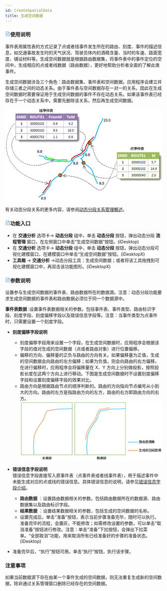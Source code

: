 ```yaml
---
id: CreateSpatialData
title: 生成空间数据
---
```

### ![](../img/read.gif)使用说明

事件表用属性表的方式记录了点或者线事件发生所在的路由、刻度、事件的描述信息，如交通事故发生时的天气状况、驾驶员体内的酒精含量、当时的车速、路面宽度、铺设材料等。生成空间数据就是根据路由数据集，将事件表中的事件定位的空间中，生成相应的点或者线数据（路由数据），更好地帮助分析者全面的了解此类事件。

生成空间数据涉及三个角色：路由数据集、事件表和空间数据。应用程序会建立并存储三者之间的动态关系。由于事件表与空间数据存在一对一的关系，因此在生成空间数据时需要保证用于生成空间数据的事件不存在动态关系。如果该事件表已经存在于一个动态关系中，需要先删除该关系，然后再生成空间数据。

![](img/SpatialData.png)  

  
有关动态分段关系的更多内容，请参阅[动态分段关系管理概述](AboutRelationManage)。

### ![](../img/read.gif)功能入口

  * 在 **交通分析** 选项卡-> **动态分段** 组中，单击 **动态分段** 按钮，弹出动态分段 **流程管理** 窗口，在左侧窗口中单击“生成空间数据”按钮。(iDesktop)
  * 在 **交通分析** 选项卡-> **动态分段** 组中，单击 **动态分段** 按钮，弹出动态分段可视化建模窗口，在建模窗口中单击“生成空间数据”按钮。(iDesktopX)
  * **工具箱** -> **交通分析** ->动态分段工具：生成空间数据；或者将该工具拖拽到可视化建模窗口中，再双击该功能图形。(iDesktopX) 

### ![](../img/read.gif)参数说明

设置参与生成空间数据的事件表、路由数据所在的数据源。注意：动态分段功能要求生成空间数据的事件表和路由数据必须位于同一个数据源中。

**事件表数据** :设置事件表数据相关的参数。包括事件表、事件类型、路由标识字段、刻度字段、刻度偏移字段以及错误信息字段等。注意：当事件类型为点事件时，只需要设置一个刻度字段。
* **刻度偏移字段说明**
    * 刻度偏移字段用来设置一个字段，在生成空间数据时，应用程序会根据该字段的值对生成的空间数据（点或者路由对象）进行位置偏移。
    * 偏移的方向、偏移量的正负与路由的方向有关。如果偏移量为正值，生成的空间数据会向路由的左方偏移；如果为负值，则会向路由的右方偏移。在进行偏移时，应用程序会将偏移量在 X、Y 方向上分别做投影，按照投影长度在这两个方向上进行移动。下图是生成空间数据时不设置刻度偏移字段和设置刻度偏移字段的效果对比。
    * 路由方向是根据路由节点的顺序判断的。路由的方向指向节点编号从小到大的方向。路由的左方是指路由方向的左方，路由的右方即路由方向的右方。<br/>![](img/MOffsetField.png)  
  
* **错误信息字段说明**<br/>错误信息字段直接写入原事件表（点事件表或者线事件表），用于描述事件中未能生成对应的点或线的错误信息。具体错误信息的说明，请参见[错误信息字段介绍](ErrorInfoField)。
  * **路由数据** ：设置路由数据相关的参数。包括路由数据所在的数据源、路由数据集以及路由标识字段。
  * **结果数据** ：设置结果数据相关的参数，包括生成的空间数据的名称。
  * 设置完成后，单击“准备”按钮，表示当前步骤准备完毕，随时可以执行。准备完毕的流程，会置灰，不能修改；如需修改设置的参数，可以单击“取消准备”按钮进行修改。注意：单击“准备”下拉按钮，会弹出下拉菜单。“全部取消”功能，用来取消所有已经准备好的步骤的准备状态。(iDesktop)
* 准备完毕后，“执行”按钮可用。单击“执行”按钮，执行该步骤。

### 注意事项

如果当前数据源下存在由某一个事件生成的空间数据，则无法重复生成新的空间数据，除非通过关系管理窗口删除已经存在的空间数据。
